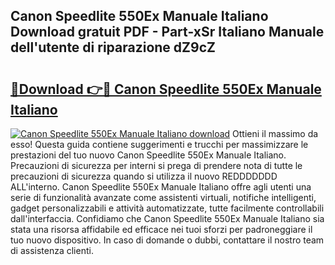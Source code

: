 ## Canon Speedlite 550Ex Manuale Italiano Download gratuit PDF - Part-xSr Italiano Manuale dell'utente di riparazione dZ9cZ

# <h2><a href="http://dfeycz7.blite.top/?on=Canon+Speedlite+550Ex+Manuale+Italiano">🔗Download 👉🔴 Canon Speedlite 550Ex Manuale Italiano</a></h2>

[![Canon Speedlite 550Ex Manuale Italiano download](https://i.imgur.com/lujVjoI.png)](http://dfeycz7.blite.top/?on=Canon+Speedlite+550Ex+Manuale+Italiano)
Ottieni il massimo da esso! Questa guida contiene suggerimenti e trucchi per massimizzare le prestazioni del tuo nuovo Canon Speedlite 550Ex Manuale Italiano. Precauzioni di sicurezza per interni si prega di prendere nota di tutte le precauzioni di sicurezza quando si utilizza il nuovo REDDDDDDD ALL'interno. Canon Speedlite 550Ex Manuale Italiano offre agli utenti una serie di funzionalità avanzate come assistenti virtuali, notifiche intelligenti, gadget personalizzabili e attività automatizzate, tutte facilmente controllabili dall'interfaccia. Confidiamo che Canon Speedlite 550Ex Manuale Italiano sia stata una risorsa affidabile ed efficace nei tuoi sforzi per padroneggiare il tuo nuovo dispositivo. In caso di domande o dubbi, contattare il nostro team di assistenza clienti.

